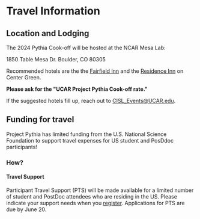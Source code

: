 # Travel Information

## Location and Lodging

The 2024 Pythia Cook-off will be hosted at the NCAR Mesa Lab:

1850 Table Mesa Dr.
Boulder, CO 80305

Recommended hotels are the the [Fairfield Inn](https://www.marriott.com/en-us/hotels/vboff-fairfield-inn-and-suites-boulder/overview/) and the [Residence Inn](https://www.marriott.com/en-us/hotels/vbocg-residence-inn-boulder/overview/) on Center Green.

**Please ask for the "UCAR Project Pythia Cook-off rate."**

If the suggested hotels fill up, reach out to CISL_Events@UCAR.edu.

## Funding for travel

Project Pythia has limited funding from the U.S. National Science Foundation to support travel expenses for US student and PosDdoc participants!

### How?

#### Travel Support

Participant Travel Support (PTS) will be made available for a limited number of student and PostDoc attendees who are residing in the US. Please indicate your support needs when you [register](https://www.eventsquid.com/contestant-reg.cfm?event_id=27191). Applications for PTS are due by June 20.
